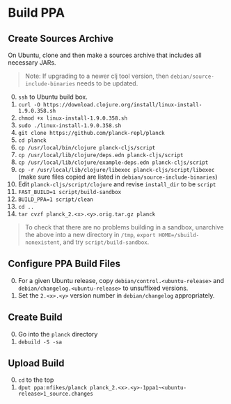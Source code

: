 # Build PPA

## Create Sources Archive

On Ubuntu, clone and then make a sources archive that includes all necessary JARs.

> Note: If upgrading to a newer clj tool version, then `debian/source-include-binaries` needs to be updated.

0. `ssh` to Ubuntu build box.
0. `curl -O https://download.clojure.org/install/linux-install-1.9.0.358.sh`
0. `chmod +x linux-install-1.9.0.358.sh`
0. `sudo ./linux-install-1.9.0.358.sh`
0. `git clone https://github.com/planck-repl/planck`
0. `cd planck`
0. `cp /usr/local/bin/clojure planck-cljs/script`
0. `cp /usr/local/lib/clojure/deps.edn planck-cljs/script`
0. `cp /usr/local/lib/clojure/example-deps.edn planck-cljs/script`
0. `cp -r /usr/local/lib/clojure/libexec planck-cljs/script/libexec` (make sure files copied are listed in `debian/source-include-binaries`)
0. Edit `planck-cljs/script/clojure` and revise `install_dir` to be `script`
0. `FAST_BUILD=1 script/build-sandbox`
0. `BUILD_PPA=1 script/clean`
0. `cd ..`
0. `tar cvzf planck_2.<x>.<y>.orig.tar.gz planck`

> To check that there are no problems building in a sandbox, unarchive the above into a new directory in `/tmp`, `export HOME=/sbuild-nonexistent`, and try `script/build-sandbox`.

## Configure PPA Build Files

0. For a given Ubuntu release, copy `debian/control.<ubuntu-release>` and `debian/changelog.<ubuntu-release>` to unsuffixed versions.
0. Set the `2.<x>.<y>` version number in `debian/changelog` appropriately.

## Create Build

0. Go into the `planck` directory
0. `debuild -S -sa`

## Upload Build

0. `cd` to the top
0. `dput ppa:mfikes/planck planck_2.<x>.<y>-1ppa1~<ubuntu-release>1_source.changes`
